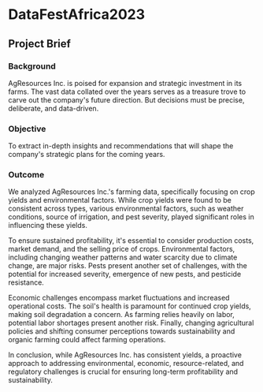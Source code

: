 # DataFestAfrica2023

## Project Brief

### Background
AgResources Inc. is poised for expansion and strategic investment in its farms. The vast data collated over the years serves as a treasure trove to carve out the company's future direction. But decisions must be precise, deliberate, and data-driven.

### Objective
To extract in-depth insights and recommendations that will shape the company's strategic plans for the coming years.

### Outcome
We analyzed AgResources Inc.'s farming data, specifically focusing on crop yields and environmental factors. While crop yields were found to be consistent across types, various environmental factors, such as weather conditions, source of irrigation, and pest severity, played significant roles in influencing these yields.

To ensure sustained profitability, it's essential to consider production costs, market demand, and the selling price of crops. Environmental factors, including changing weather patterns and water scarcity due to climate change, are major risks. Pests present another set of challenges, with the potential for increased severity, emergence of new pests, and pesticide resistance.

Economic challenges encompass market fluctuations and increased operational costs. The soil's health is paramount for continued crop yields, making soil degradation a concern. As farming relies heavily on labor, potential labor shortages present another risk. Finally, changing agricultural policies and shifting consumer perceptions towards sustainability and organic farming could affect farming operations.

In conclusion, while AgResources Inc. has consistent yields, a proactive approach to addressing environmental, economic, resource-related, and regulatory challenges is crucial for ensuring long-term profitability and sustainability.
